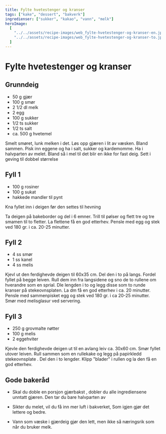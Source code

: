 ```yaml
---
title: Fylte hvetestenger og kranser
tags: ["kake", "dessert", "bakverk"]
ingredienser: ["sukker", "kakao", "vann", "melk"]
heroImage:
  [
    "../../assets/recipe-images/web_fylte-hvetestenger-og-kranser-en.jpg",
    "../../assets/recipe-images/web_fylte-hvetestenger-og-kranser-to.jpg",
  ]
---
```


# Fylte hvetestenger og kranser

## Grunndeig

- 50 g gjær
- 100 g smør
- 2 1/2 dl melk
- 2 egg
- 100 g sukker
- 1/2 ts sukker
- 1/2 ts salt
- ca. 500 g hvetemel

Smelt smøret, lunk melken i det. Løs opp gjæren i lit av væsken. Bland sammen. Pisk inn eggene og ha i salt, sukker og kardemomme. Ha i halvparten av melet. Bland så i mel til det blir en ikke for fast deig. Sett i geving til dobbel størrelse

## Fyll 1

- 100 g rosiner
- 100 g sukat
- hakkede mandler til pynt

Kna fyllet inn i deigen før den settes til hevning

Ta deigen på bakeborder og del i 6 emner. Trill til pølser og flett tre og tre smamen til to fletter. La flettene få en god etterhev. Pensle med egg og stek ved 180 gr. i ca. 20-25 minutter.

## Fyll 2

- 4 ss smør
- 1 ss kanel
- 4 ss melis

Kjevl ut den ferdighevde deigen til 60x35 cm. Del den i to på langs. Fordel fyllet på begge leiven. Rull dem inn fra langsidene og sno de to rullene om hverandre som en sprial. Dle lengden i to og legg disse som to runde kranser på stekeovnsplaten. La dm få en god etterhev i ca. 20 minutter. Pensle med sammenpisket egg og stek ved 180 gr. i ca 20-25 minutter. Smør med melisglasur ved servering.

## Fyll 3

- 250 g grovmalte nøtter
- 100 g melis
- 2 eggehviter

Kjevle den ferdighevde deigen ut til en avlang leiv ca. 30x60 cm. Smør fyllet utover leiven. Rull sammen som en rullekake og legg på papirkledd stekeovnsplate . Del den i to lengder. Klipp "blader" i rullen og la den få en god etterhev.

## Gode bakeråd

- Skal du doble en porsjon gjærbakst , dobler du alle ingrediensene unntatt gjæren. Den tar du bare halvparten av

- Sikter du melet, vil du få inn mer luft i bakverket, Som igjen gjør det lettere og bedre.

- Vann som væske i gjærdeig gjør den lett, men ikke så næringsrik som når du bruker melk.
